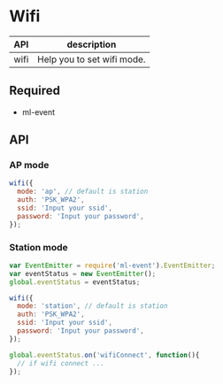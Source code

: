 # Wifi


| API | description |
| --- | --- |
| wifi | Help you to set wifi mode. |

## Required

* ml-event

## API 

### AP mode

``` js
wifi({
  mode: 'ap', // default is station
  auth: 'PSK_WPA2',
  ssid: 'Input your ssid',
  password: 'Input your password',
});

```

### Station mode

``` js
var EventEmitter = require('ml-event').EventEmitter;
var eventStatus = new EventEmitter();
global.eventStatus = eventStatus;

wifi({
  mode: 'station', // default is station
  auth: 'PSK_WPA2',
  ssid: 'Input your ssid',
  password: 'Input your password',
});

global.eventStatus.on('wifiConnect', function(){
  // if wifi connect ...
});

```


